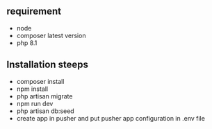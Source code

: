 ## requirement

-   node
-   composer latest version
-   php 8.1

## Installation steeps

-   composer install
-   npm install
-   php artisan migrate
-   npm run dev
-   php artisan db:seed
-   create app in pusher and put pusher app configuration in .env file
